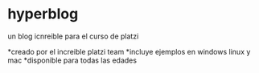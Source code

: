# hyperblog
un blog icnreible para el curso de platzi

*creado por el increible platzi team
*incluye ejemplos en windows linux y mac
*disponible para todas las edades